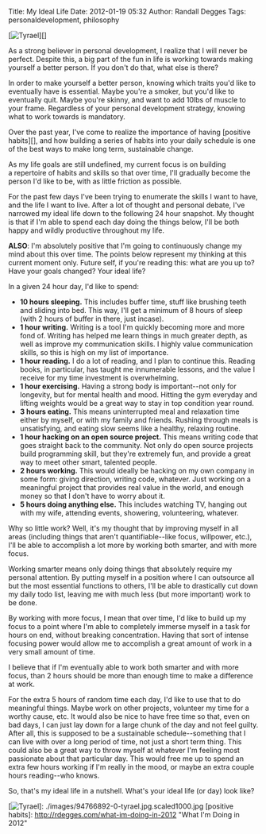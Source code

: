 Title: My Ideal Life
Date: 2012-01-19 05:32
Author: Randall Degges
Tags: personaldevelopment, philosophy


[![Tyrael][]][]

As a strong believer in personal development, I realize that I will never be
perfect. Despite this, a big part of the fun in life is working towards making
yourself a better person. If you don't do that, what else is there?

In order to make yourself a better person, knowing which traits you'd like to
eventually have is essential. Maybe you're a smoker, but you'd like to
eventually quit. Maybe you're skinny, and want to add 10lbs of muscle to your
frame. Regardless of your personal development strategy, knowing what to work
towards is mandatory.

Over the past year, I've come to realize the importance of having [positive
habits][], and how building a series of habits into your daily schedule is one
of the best ways to make long term, sustainable change.

As my life goals are still undefined, my current focus is on building
a repertoire of habits and skills so that over time, I'll gradually become the
person I'd like to be, with as little friction as possible.

For the past few days I've been trying to enumerate the skills I want to have,
and the life I want to live. After a lot of thought and personal debate, I've
narrowed my ideal life down to the following 24 hour snapshot. My thought is
that if I'm able to spend each day doing the things below, I'll be both happy
and wildly productive throughout my life.

**ALSO**: I'm absolutely positive that I'm going to continuously change my mind
about this over time. The points below represent my thinking at this current
moment only. Future self, if you're reading this: what are you up to? Have your
goals changed? Your ideal life?

In a given 24 hour day, I'd like to spend:

-   **10 hours sleeping.** This includes buffer time, stuff like brushing teeth
    and sliding into bed. This way, I'll get a minimum of 8 hours of sleep (with
    2 hours of buffer in there, just incase).
-   **1 hour writing.** Writing is a tool I'm quickly becoming more and more
    fond of. Writing has helped me learn things in much greater depth, as well
    as improve my communication skills. I highly value communication skills, so
    this is high on my list of importance.
-   **1 hour reading.** I do a lot of reading, and I plan to continue this.
    Reading books, in particular, has taught me innumerable lessons, and the
    value I receive for my time investment is overwhelming.
-   **1 hour exercising.** Having a strong body is important--not only for
    longevity, but for mental health and mood. Hitting the gym everyday and
    lifting weights would be a great way to stay in top condition year round.
-   **3 hours eating.** This means uninterrupted meal and relaxation time either
    by myself, or with my family and friends. Rushing through meals is
    unsatisfying, and eating slow seems like a healthy, relaxing routine.
-   **1 hour hacking on an open source project.** This means writing code that
    goes straight back to the community. Not only do open source projects build
    programming skill, but they're extremely fun, and provide a great way to
    meet other smart, talented people.
-   **2 hours working.** This would ideally be hacking on my own company in some
    form: giving direction, writing code, whatever. Just working on a meaningful
    project that provides real value in the world, and enough money so that I
    don't have to worry about it.
-   **5 hours doing anything else.** This includes watching TV, hanging out with
    my wife, attending events, showering, volunteering, whatever.

Why so little work? Well, it's my thought that by improving myself in all areas
(including things that aren't quantifiable--like focus, willpower, etc.), I'll
be able to accomplish a lot more by working both smarter, and with more focus.

Working smarter means only doing things that absolutely require my personal
attention. By putting myself in a position where I can outsource all but the
most essential functions to others, I'll be able to drastically cut down my
daily todo list, leaving me with much less (but more important) work to be done.

By working with more focus, I mean that over time, I'd like to build up my focus
to a point where I'm able to completely immerse myself in a task for hours on
end, without breaking concentration. Having that sort of intense focusing power
would allow me to accomplish a great amount of work in a very small amount of
time.

I believe that if I'm eventually able to work both smarter and with more focus,
than 2 hours should be more than enough time to make a difference at work.

For the extra 5 hours of random time each day, I'd like to use that to do
meaningful things. Maybe work on other projects, volunteer my time for a worthy
cause, etc. It would also be nice to have free time so that, even on bad days, I
can just lay down for a large chunk of the day and not feel guilty. After all,
this is supposed to be a sustainable schedule--something that I can live with
over a long period of time, not just a short term thing. This could also be a
great way to throw myself at whatever I'm feeling most passionate about that
particular day. This would free me up to spend an extra few hours working if I'm
really in the mood, or maybe an extra couple hours reading--who knows.

So, that's my ideal life in a nutshell. What's your ideal life (or day) look
like?


  [Tyrael]: http://getfile3.posterous.com/getfile/files.posterous.com/temp-2012-01-17/zBcHDeaJcIJDyjGCDAwdgrCkDgBgCxoApDoCeJhmvJEeiglJoGCkHzdjnyGe/tyrael.jpg.scaled696.jpg
  [![Tyrael][]]: ./images/94766892-0-tyrael.jpg.scaled1000.jpg
  [positive habits]: http://rdegges.com/what-im-doing-in-2012 "What I'm Doing in 2012"
